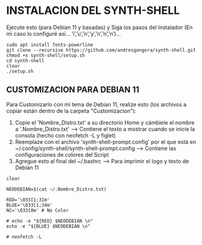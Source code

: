 # INSTALACION DEL SYNTH-SHELL
Ejecute esto (para Debian 11 y basadas) y Siga los pasos del Instalador (En mi caso lo configuré así… ’i’,’u’,’n’,’y’,’n’,’n’,’n’)...

```
sudo apt install fonts-powerline
git clone --recursive https://github.com/andresgongora/synth-shell.git
chmod +x synth-shell/setup.sh
cd synth-shell
clear
./setup.sh
```


## CUSTOMIZACION PARA DEBIAN 11

Para Customizarlo con mi tema de Debian 11, realize esto (los archivos a copiar están dentro de la carpeta "Customizacion"):

  1) Copie el 'Nombre_Distro.txt' a su directorio Home y cámbiele el nombre a '.Nombre_Distro.txt'  -->  Contiene el texto a mostrar cuando se inicie la consola (hecho con neofetch -L y figlet)
  2) Reemplaze con el archivo 'synth-shell-prompt.config' por el que está en ~/.config/synth-shell/synth-shell-prompt.config  --> Contiene las configuraciones de colores del Script
  3) Agregue esto al final del ~/.bashrc  --> Para imprimir el logo y texto de Debian 11
 
```  
clear

NEODEBIAN=$(cat ~/.Nombre_Distro.txt)

RED='\033[1;31m'
BLUE='\033[1;34m'
NC='\033[0m' # No Color

# echo -e "${RED} $NEODEBIAN \n"
echo -e "${BLUE} $NEODEBIAN \n"

# neofetch -L
```
